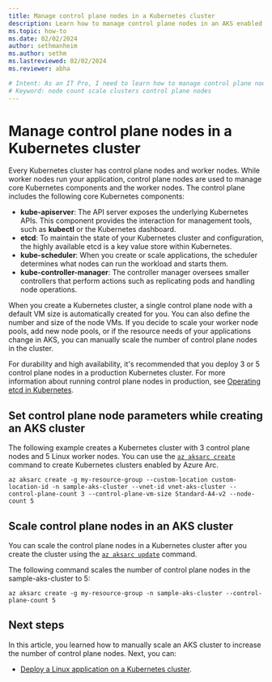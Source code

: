 ```yaml
---
title: Manage control plane nodes in a Kubernetes cluster
description: Learn how to manage control plane nodes in an AKS enabled by Azure Arc Kubernetes cluster
ms.topic: how-to
ms.date: 02/02/2024
author: sethmanheim
ms.author: sethm 
ms.lastreviewed: 02/02/2024
ms.reviewer: abha

# Intent: As an IT Pro, I need to learn how to manage control plane nodes in an AKS Kubernetes cluster
# Keyword: node count scale clusters control plane nodes
---
```


# Manage control plane nodes in a Kubernetes cluster

Every Kubernetes cluster has control plane nodes and worker nodes. While worker nodes run your application, control plane nodes are used to manage core Kubernetes components and the worker nodes.
The control plane includes the following core Kubernetes components:

- **kube-apiserver**: The API server exposes the underlying Kubernetes APIs. This component provides the interaction for management tools, such as **kubectl** or the Kubernetes dashboard.
- **etcd**: To maintain the state of your Kubernetes cluster and configuration, the highly available etcd is a key value store within Kubernetes.
- **kube-scheduler**: When you create or scale applications, the scheduler determines what nodes can run the workload and starts them.
- **kube-controller-manager**: The controller manager oversees smaller controllers that perform actions such as replicating pods and handling node operations.

When you create a Kubernetes cluster, a single control plane node with a default VM size is automatically created for you. You can also define the number and size of the node VMs. If you decide to scale your worker node pools, add new node pools, or if the resource needs of your applications change in AKS, you can manually scale the number of control plane nodes in the cluster.

For durability and high availability, it's recommended that you deploy 3 or 5 control plane nodes in a production Kubernetes cluster. For more information about running control plane nodes in production, see [Operating etcd in Kubernetes](https://kubernetes.io/docs/tasks/administer-cluster/configure-upgrade-etcd/?utm_source=thenewstack&utm_medium=website&utm_content=inline-mention&utm_campaign=platform#scaling-up-etcd-clusters).

## Set control plane node parameters while creating an AKS cluster

The following example creates a Kubernetes cluster with 3 control plane nodes and 5 Linux worker nodes. You can use the [`az aksarc create`](/cli/azure/aksarc#az-aksarc-create) command to create Kubernetes clusters enabled by Azure Arc.

```azurecli
az aksarc create -g my-resource-group --custom-location custom-location-id -n sample-aks-cluster --vnet-id vnet-aks-cluster --control-plane-count 3 --control-plane-vm-size Standard-A4-v2 --node-count 5
```

## Scale control plane nodes in an AKS cluster

You can scale the control plane nodes in a Kubernetes cluster after you create the cluster using the [`az aksarc update`](/cli/azure/aksarc#az-aksarc-update) command.

The following command scales the number of control plane nodes in the sample-aks-cluster to 5:

```azurecli
az aksarc create -g my-resource-group -n sample-aks-cluster --control-plane-count 5
```

## Next steps

In this article, you learned how to manually scale an AKS cluster to increase the number of control plane nodes. Next, you can:

- [Deploy a Linux application on a Kubernetes cluster](deploy-linux-application.md).
